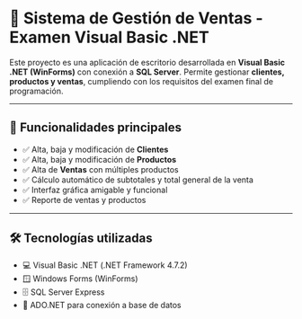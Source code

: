 # 🧾 Sistema de Gestión de Ventas - Examen Visual Basic .NET

Este proyecto es una aplicación de escritorio desarrollada en **Visual Basic .NET (WinForms)** con conexión a **SQL Server**. Permite gestionar **clientes, productos y ventas**, cumpliendo con los requisitos del examen final de programación.

---

## 🎯 Funcionalidades principales

- ✅ Alta, baja y modificación de **Clientes**
- ✅ Alta, baja y modificación de **Productos**
- ✅ Alta de **Ventas** con múltiples productos
- ✅ Cálculo automático de subtotales y total general de la venta
- ✅ Interfaz gráfica amigable y funcional
- ✅ Reporte de ventas y productos

---

## 🛠️ Tecnologías utilizadas

- 💻 Visual Basic .NET (.NET Framework 4.7.2)
- 🪟 Windows Forms (WinForms)
- 🗄️ SQL Server Express
- 🔌 ADO.NET para conexión a base de datos
